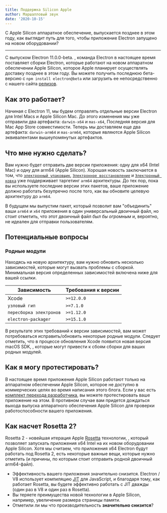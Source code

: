 ```yaml
---
title: Поддержка Silicon Apple
author: Маршалловый звук
date: '2020-10-15'
---
```


С Apple Silicon аппаратное обеспечение, выпускается позднее в этом году, как выглядит путь для того, чтобы приложение Electron запущено на новом оборудовании?

---

С выпуском Electron 11.0.0-beta. , команда Electron в настоящее время поставляет сборки Electron, которые работают на новом аппаратном обеспечении Apple Silicon, которое Apple планирует осуществлять доставку позднее в этом году. Вы можете получить последнюю бета-версию с `npm install electron@beta` или загрузить ее непосредственно с нашего сайта [релизов](https://electronjs.org/releases/stable).

## Как это работает?

Начиная с Electron 11, мы будем отправлять отдельные версии Electron для Intel Macs и Apple Silicon Mac. До этого изменения мы уже отправили два артефакта: `darwin-x64` и `mas-x64`, Последняя версия для Mac App Store совместимости. Теперь мы доставляем еще два артефакта: `darwin-arm64` и `mas-arm64`, которые являются Apple Silicon эквивалентами вышеупомянутых артефактов.

## Что мне нужно сделать?

Вам нужно будет отправить две версии приложения: одну для x64 (Intel Mac) и одну для arm64 (Apple Silicon). Хорошая новость заключается в том, что [`электронный упаковщик`](https://github.com/electron/electron-packager/), [`Электронное восстановление`](https://github.com/electron/electron-rebuild/) и [`Электронный ковка`](https://github.com/electron-userland/electron-forge/) уже поддерживает таргетинг `arm64` архитектуры. До тех пор, пока вы используете последние версии этих пакетов, ваше приложение должно работать безупречно после того, как вы обновите целевую архитектуру до `arm64`.

В будущем мы выпустим пакет, который позволит вам "объединить" ваши `arm64` и `x64` приложения в один универсальный двоичный файл, но стоит отметить, что этот двоичный файл _был бы огромным_ и, вероятно, не идеален для отправки пользователям.

## Потенциальные вопросы

### Родные модули

Находясь на новую архитектуру, вам нужно обновить несколько зависимостей, которые могут вызвать проблемы с сборкой. Минимальная версия определенных зависимостей включена ниже для вашей ссылки.

| Зависимость             | Требования к версии |
| ----------------------- | ------------------- |
| Xcode                   | `>=12.0.0`       |
| `узловый гип`           | `>=7.1.0`        |
| `пересборка электронов` | `>=1.12.0`       |
| `electron-packager`     | `>=15.1.0`       |

В результате этих требований к версии зависимостей, вам может потребоваться исправить/обновить некоторые родные модули.  Следует отметить, что в процессе обновления Xcode появится новая версия macOS SDK, , которые могут привести к сбоям сборки для ваших родных модулей.


## Как я могу протестировать?

В настоящее время приложения Apple Silicon работают только на аппаратном обеспечении Apple Silicon, которое не доступно в коммерческих целях во время написания этого блога. Если у вас есть [комплект перехода разработчика](https://developer.apple.com/programs/universal/), вы можете протестировать ваше приложение на этом. В противном случае вам придется дождаться выхода выпуска аппаратного обеспечения Apple Silicon для проверки работоспособности вашего приложения.

## Как насчет Rosetta 2?

Rosetta 2 - новейшая итерация Apple [Rosetta](https://en.wikipedia.org/wiki/Rosetta_(software)) технологии, , который позволяет запускать приложения x64 Intel на их новом оборудовании Apple Silicon. Хотя мы считаем, что приложения x64 Electron будут работать под Rosetta 2, есть некоторые важные вещи, которые нужно отметить (и причины, по которым стоит отправить родной двоичный arm64-файл).

* Эффективность вашего приложения значительно снизится. Electron / V8 использует компиляцию [JIT](https://en.wikipedia.org/wiki/Just-in-time_compilation) для JavaScript, и благодаря тому, как работает Rosetta, вы будете эффективно работать с JIT дважды (один раз в V8 и один раз в Rosetta).
* Вы теряете преимущества новой технологии в Apple Silicon, например, увеличение размера страницы памяти.
* Отметили ли мы что производительность **значительно снизится**?
